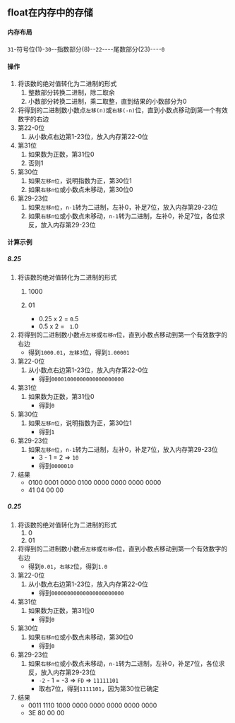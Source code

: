 ## float在内存中的存储
#### 内存布局
`31`-符号位(1)-`30`--指数部分(8)--`22`----尾数部分(23)----`0`
#### 操作
1. 将该数的绝对值转化为二进制的形式
    1. 整数部分转换二进制，除二取余
    1. 小数部分转换二进制，乘二取整，直到结果的小数部分为0
1. 将得到的二进制数小数点`左移(n)`或`右移(-n)`位，直到小数点移动到第一个有效数字的右边
1. 第22-0位
    1. 从小数点右边第1-23位，放入内存第22-0位
1. 第31位
    1. 如果数为正数，第31位0
    1. 否则1
1. 第30位
    1. 如果`左移n位`，说明指数为正，第30位1
    1. 如果`右移n位`或小数点未移动，第30位0
1. 第29-23位
    1. 如果`左移n位`，`n-1`转为二进制，左补0，补足7位，放入内存第29-23位
    1. 如果`右移n位`或小数点未移动，`n-1`转为二进制，左补0，补足7位，各位求反，放入内存第29-23位
 
#### 计算示例
##### 8.25
1. 将该数的绝对值转化为二进制的形式
    1. 1000
    1. 01

        - 0.25 x 2 = `0`.5
        - 0.5 x 2 =&nbsp;&nbsp; `1`.0
1. 将得到的二进制数小数点`左移`或`右移n`位，直到小数点移动到第一个有效数字的右边
    - 得到`1000.01`，`左移3`位，得到`1.00001`
1. 第22-0位
    1. 从小数点右边第1-23位，放入内存第22-0位
        - 得到`00001000000000000000000`
1. 第31位
    1. 如果数为正数，第31位0
        - 得到`0`
1. 第30位
    1. 如果`左移n位`，说明指数为正，第30位1
        - 得到`1`
1. 第29-23位
    1. 如果`左移n位`，`n-1`转为二进制，左补0，补足7位，放入内存第29-23位
        - 3 - 1 = 2 => `10`
        - 得到`0000010`
1. 结果
    - 0100 0001 0000 0100 0000 0000 0000 0000
    - 41 04 00 00
 
##### 0.25
1. 将该数的绝对值转化为二进制的形式
    1. 0
    1. 01
1. 将得到的二进制数小数点`左移`或`右移n`位，直到小数点移动到第一个有效数字的右边
    - 得到`0.01`，`右移2`位，得到`1.0`
1. 第22-0位
    1. 从小数点右边第1-23位，放入内存第22-0位
        - 得到`00000000000000000000000`
1. 第31位
    1. 如果数为正数，第31位0
        - 得到`0`
1. 第30位
    1. 如果`右移n位`或小数点未移动，第30位0
        - 得到`0`
1. 第29-23位
    1. 如果`右移n位`或小数点未移动，`n-1`转为二进制，左补0，补足7位，各位求反，放入内存第29-23位
        - `-2` - 1 = -3 => `FD` => `11111101`
        - 取右7位，得到`1111101`，因为第30位已确定
1. 结果
    - 0011 1110 1000 0000 0000 0000 0000 0000
    - 3E 80 00 00